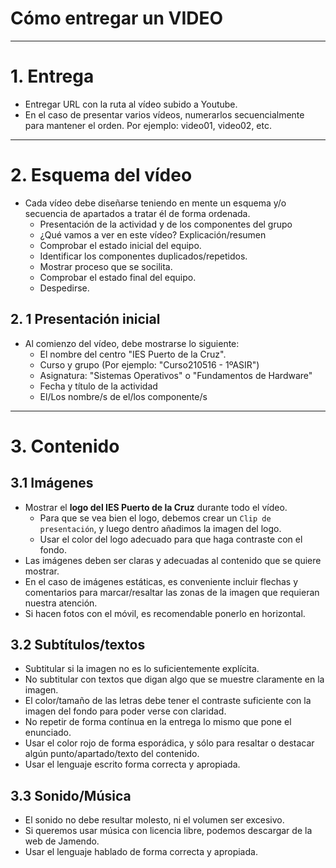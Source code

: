

# Cómo entregar un VIDEO

---

# 1. Entrega

* Entregar URL con la ruta al vídeo subido a Youtube.
* En el caso de presentar varios vídeos, numerarlos secuencialmente para mantener el orden.
Por ejemplo: video01, video02, etc.

---

# 2. Esquema del vídeo

* Cada vídeo debe diseñarse teniendo en mente un esquema y/o secuencia de apartados a tratar él de forma ordenada.
    * Presentación de la actividad y de los componentes del grupo
    * ¿Qué vamos a ver en este vídeo? Explicación/resumen
    * Comprobar el estado inicial del equipo.
    * Identificar los componentes duplicados/repetidos.
    * Mostrar proceso que se socilita.
    * Comprobar el estado final del equipo.
    * Despedirse.

## 2. 1 Presentación inicial

* Al comienzo del vídeo, debe mostrarse lo siguiente:
    * El nombre del centro "IES Puerto de la Cruz".
    * Curso y grupo (Por ejemplo: "Curso210516 - 1ºASIR")
    * Asignatura: "Sistemas Operativos" o "Fundamentos de Hardware"
    * Fecha y título de la actividad
    * El/Los nombre/s de el/los componente/s

---

# 3. Contenido

## 3.1 Imágenes

* Mostrar el **logo del IES Puerto de la Cruz** durante todo el vídeo.
    * Para que se vea bien el logo, debemos crear un `Clip de presentación`, y
    luego dentro añadimos la imagen del logo.
    * Usar el color del logo adecuado para que haga contraste con el fondo.
* Las imágenes deben ser claras y adecuadas al contenido que se quiere mostrar.
* En el caso de imágenes estáticas, es conveniente incluir flechas y comentarios
para marcar/resaltar las zonas de la imagen que requieran nuestra atención.
* Si hacen fotos con el móvil, es recomendable ponerlo en horizontal.

## 3.2 Subtítulos/textos

* Subtitular si la imagen no es lo suficientemente explícita.
* No subtitular con textos que digan algo que se muestre claramente en la imagen.
* El color/tamaño de las letras debe tener el contraste suficiente con la imagen
del fondo para poder verse con claridad.
* No repetir de forma contínua en la entrega lo mismo que pone el enunciado.
* Usar el color rojo de forma esporádica, y sólo para resaltar o destacar
algún punto/apartado/texto del contenido.
* Usar el lenguaje escrito forma correcta y apropiada.

## 3.3 Sonido/Música

* El sonido no debe resultar molesto, ni el volumen ser excesivo.
* Si queremos usar música con licencia libre, podemos descargar de la web de Jamendo.
* Usar el lenguaje hablado de forma correcta y apropiada.
